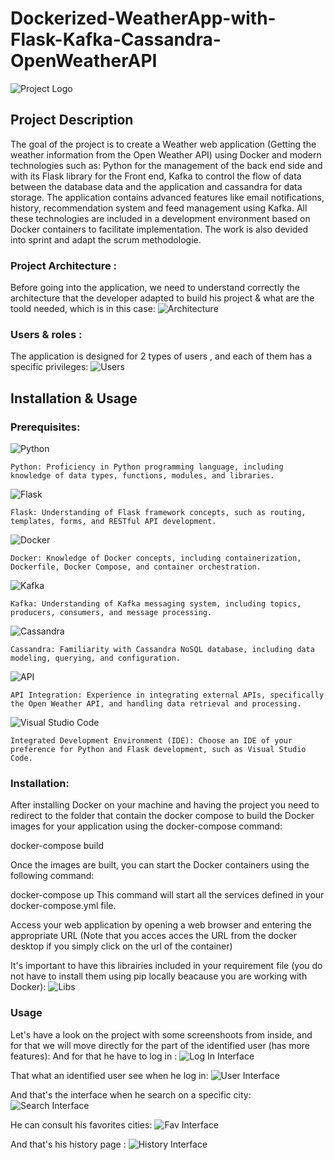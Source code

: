 # Dockerized-WeatherApp-with-Flask-Kafka-Cassandra-OpenWeatherAPI
![Project Logo](https://github.com/SBJ2000/Dockerized-WeatherApp-with-Flask-Kafka-Cassandra-OpenWeatherAPI/blob/main/Images/Logo.png)

## Project Description
The goal of the project is to create a Weather web application (Getting the weather information from the Open Weather API) using Docker and modern technologies such as: Python for the management of the back end side and with its Flask library for the Front end, Kafka to control the flow of data between the database data and the application and cassandra for data storage.
The application contains advanced features like email notifications, history, recommendation system and feed management using Kafka.
All these technologies are included in a development environment based on Docker containers to facilitate implementation.
The work is also devided into sprint and adapt the scrum methodologie.

### Project Architecture :
Before going into the application, we need to understand correctly the architecture that the developer adapted to build his project & what are the toold needed, which is in this case:
![Architecture](https://github.com/SBJ2000/Dockerized-WeatherApp-with-Flask-Kafka-Cassandra-OpenWeatherAPI/blob/main/Images/Architecture.png)

### Users & roles :
The application is designed for 2 types of users , and each of them has a specific privileges:
![Users](https://github.com/SBJ2000/Dockerized-WeatherApp-with-Flask-Kafka-Cassandra-OpenWeatherAPI/blob/main/Images/Users.png)

## Installation & Usage

### Prerequisites:
![Python](https://img.shields.io/badge/Language-Python-blue)

    Python: Proficiency in Python programming language, including knowledge of data types, functions, modules, and libraries.
![Flask](https://img.shields.io/badge/Framework-Flask-blue)

    Flask: Understanding of Flask framework concepts, such as routing, templates, forms, and RESTful API development.

![Docker](https://img.shields.io/badge/Tool-Docker-blue)

    Docker: Knowledge of Docker concepts, including containerization, Dockerfile, Docker Compose, and container orchestration.

![Kafka](https://img.shields.io/badge/Tool-Kafka-red)

    Kafka: Understanding of Kafka messaging system, including topics, producers, consumers, and message processing.

![Cassandra](https://img.shields.io/badge/Database-Cassandra-blue)

    Cassandra: Familiarity with Cassandra NoSQL database, including data modeling, querying, and configuration.

![API](https://img.shields.io/badge/API-Development-green)

    API Integration: Experience in integrating external APIs, specifically the Open Weather API, and handling data retrieval and processing.


![Visual Studio Code](https://img.shields.io/badge/IDE-Visual%20Studio%20Code-blue)

    Integrated Development Environment (IDE): Choose an IDE of your preference for Python and Flask development, such as Visual Studio Code.

### Installation:
After installing Docker on your machine and having the project you need to redirect to the folder that contain the docker compose to build the Docker images for your application using the docker-compose command:

docker-compose build

Once the images are built, you can start the Docker containers using the following command:

docker-compose up
This command will start all the services defined in your docker-compose.yml file.

Access your web application by opening a web browser and entering the appropriate URL (Note that you acces acces the URL from the docker desktop if you simply click on the url of the container)

It's important to have this librairies included in your requirement file (you do not have to install them using pip locally beacause you are working with Docker):
![Libs](https://github.com/SBJ2000/Dockerized-WeatherApp-with-Flask-Kafka-Cassandra-OpenWeatherAPI/blob/main/Images/libs.png)

### Usage
Let's have a look on the project with some screenshoots from inside, and for that we will move directly for the part of the identified user (has more features):
And for that he have to log in :
![Log In Interface](https://github.com/SBJ2000/Dockerized-WeatherApp-with-Flask-Kafka-Cassandra-OpenWeatherAPI/blob/main/Images/LogIn.png)

That what an identified user see when he log in: 
![User Interface](https://github.com/SBJ2000/Dockerized-WeatherApp-with-Flask-Kafka-Cassandra-OpenWeatherAPI/blob/main/Images/IUInterface.png)

And that's the interface when he search on a specific city:
![Search Interface](https://github.com/SBJ2000/Dockerized-WeatherApp-with-Flask-Kafka-Cassandra-OpenWeatherAPI/blob/main/Images/Search.png)

He can consult his favorites cities:
![Fav Interface](https://github.com/SBJ2000/Dockerized-WeatherApp-with-Flask-Kafka-Cassandra-OpenWeatherAPI/blob/main/Images/Fav.png)

And that's his history page :
![History Interface](https://github.com/SBJ2000/Dockerized-WeatherApp-with-Flask-Kafka-Cassandra-OpenWeatherAPI/blob/main/Images/History.png)
